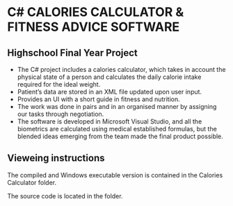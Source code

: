 # C# CALORIES CALCULATOR & FITNESS ADVICE SOFTWARE
## Highschool Final Year Project

* The C# project includes a calories calculator, which takes in account the physical state of a person and calculates the daily calorie intake required for the ideal weight.
* Patient’s data are stored in an XML file updated upon user input.
* Provides an UI with a short guide in fitness and nutrition.
* The work was done in pairs and in an organised manner by assigning our tasks through negotiation.
* The software is developed in Microsoft Visual Studio, and all the biometrics are calculated using medical established formulas, but the blended ideas emerging from the team made the final product possible.

## Vieweing instructions

The compiled and Windows executable version is contained in the Calories Calculator folder.  

The source code is located in the folder.
